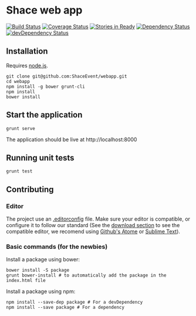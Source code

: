 Shace web app
======
[![Build Status](https://travis-ci.org/ShaceEvent/webapp.png?branch=master)](https://travis-ci.org/ShaceEvent/webapp)
[![Coverage Status](https://coveralls.io/repos/ShaceEvent/webapp/badge.png)](https://coveralls.io/r/ShaceEvent/webapp)
[![Stories in Ready](https://badge.waffle.io/ShaceEvent/webapp.png?label=ready&title=Ready)](https://waffle.io/ShaceEvent/webapp)
[![Dependency Status](https://david-dm.org/ShaceEvent/webapp.png?theme=shields.io)](https://david-dm.org/ShaceEvent/webapp)
[![devDependency Status](https://david-dm.org/ShaceEvent/webapp/dev-status.png?theme=shields.io)](https://david-dm.org/ShaceEvent/webapp#info=devDependencies)


## Installation

Requires [node.js](http://nodejs.org/).

````
git clone git@github.com:ShaceEvent/webapp.git
cd webapp
npm install -g bower grunt-cli
npm install
bower install
````

## Start the application

````
grunt serve
````

The application should be live at http://localhost:8000

## Running unit tests

````
grunt test
````

## Contributing

### Editor

The project use an [.editorconfig](http://editorconfig.org/) file.
Make sure your editor is compatible, or configure it to follow our standard
(See the [download section](http://editorconfig.org/#download) to see the compatible editor, we recomend using [Github's Atome](https://atom.io) or [Sublime Text](http://www.sublimetext.com)).

### Basic commands (for the newbies)

Install a package using bower:
````
bower install -S package
grunt bower-install # to automatically add the package in the index.html file
````

Install a package using npm:
````
npm install --save-dep package # For a devDependency
npm install --save package # For a dependency
````
